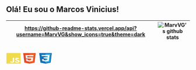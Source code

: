## Olá! Eu sou o Marcos Vinicius!
| https://github-readme-stats.vercel.app/api?username=MarvVG&show_icons=true&theme=dark | ![MarvVG’s github stats](https://github-readme-stats.vercel.app/api/top-langs/?username=MarvVG&layout=compact&langs_count=8&theme=dark) |
|-----------------------------------------------------------------------------------------------------------------------------------------------|-------------------------------------------------------------------------------------------------------------------------------|

<div style="display: inline_block"><br>
  <img align="center" alt="Js" height="30" width="40" src="https://raw.githubusercontent.com/devicons/devicon/master/icons/javascript/javascript-plain.svg">
  <img align="center" alt="Rafa-HTML" height="30" width="40" src="https://raw.githubusercontent.com/devicons/devicon/master/icons/html5/html5-original.svg">
  <img align="center" alt="Rafa-CSS" height="30" width="40" src="https://raw.githubusercontent.com/devicons/devicon/master/icons/css3/css3-original.svg">
</div>
